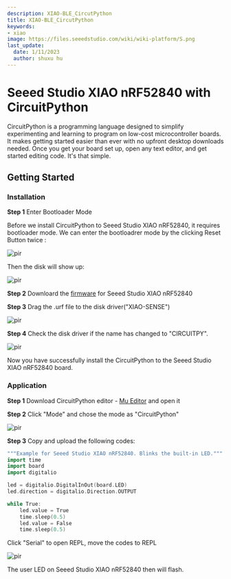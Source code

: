 ```yaml
---
description: XIAO-BLE_CircutPython
title: XIAO-BLE_CircutPython
keywords:
- xiao
image: https://files.seeedstudio.com/wiki/wiki-platform/S.png
last_update:
  date: 1/11/2023
  author: shuxu hu
---
```

# **Seeed Studio XIAO nRF52840 with CircuitPython**

CircuitPython is a programming language designed to simplify experimenting and learning to program on low-cost microcontroller boards. It makes getting started easier than ever with no upfront desktop downloads needed. Once you get your board set up, open any text editor, and get started editing code. It's that simple.

## **Getting Started**

### Installation

**Step 1** Enter Bootloader Mode

Before we install CircuitPython to Seeed Studio XIAO nRF52840, it requires bootloader mode. We can enter the bootloadrer mode by the clicking Reset Button twice :

<!-- ![](https://files.seeedstudio.com/wiki/XIAO-BLE/functional2b.jpg) -->
  <p style={{textAlign: 'center'}}><img src="https://files.seeedstudio.com/wiki/XIAO-BLE/functional2b.jpg" alt="pir" width={600} height="auto" /></p>

Then the disk will show up:

<!-- ![](https://files.seeedstudio.com/wiki/XIAO-BLE/BLEtu1.png) -->
  <p style={{textAlign: 'center'}}><img src="https://files.seeedstudio.com/wiki/XIAO-BLE/BLEtu1.png" alt="pir" width={600} height="auto" /></p>

**Step 2** Downloard the [firmware](https://files.seeedstudio.com/wiki/XIAO-BLE/XIAO-Circuitpython.uf2) for Seeed Studio XIAO nRF52840

**Step 3** Drag the .urf file to the disk driver("XIAO-SENSE")

<!-- ![](https://files.seeedstudio.com/wiki/XIAO-BLE/BLEtu3.png) -->
  <p style={{textAlign: 'center'}}><img src="https://files.seeedstudio.com/wiki/XIAO-BLE/BLEtu3.png" alt="pir" width={600} height="auto" /></p>

**Step 4** Check the disk driver if the name has changed to "CIRCUITPY".

<!-- ![](https://files.seeedstudio.com/wiki/XIAO-RP2040/res/rp2040tu2.png) -->
  <p style={{textAlign: 'center'}}><img src="https://files.seeedstudio.com/wiki/XIAO-RP2040/res/rp2040tu2.png" alt="pir" width={600} height="auto" /></p>

Now you have successfully install the CircuitPython to the Seeed Studio XIAO nRF52840 board.

### Application

**Step 1** Download CircuitPython editor - [Mu Editor](https://codewith.mu/en/download) and open it

**Step 2** Click "Mode" and chose the mode as "CircuitPython"

<!-- ![](https://files.seeedstudio.com/wiki/XIAO-BLE/BLEtu4.png) -->
  <p style={{textAlign: 'center'}}><img src="https://files.seeedstudio.com/wiki/XIAO-BLE/BLEtu4.png" alt="pir" width={600} height="auto" /></p>

**Step 3** Copy and upload the following codes:

```c++
"""Example for Seeed Studio XIAO nRF52840. Blinks the built-in LED."""
import time
import board
import digitalio

led = digitalio.DigitalInOut(board.LED)
led.direction = digitalio.Direction.OUTPUT

while True:
    led.value = True
    time.sleep(0.5)
    led.value = False
    time.sleep(0.5)
```

Click "Serial" to open REPL, move the codes to REPL

<!-- ![](https://files.seeedstudio.com/wiki/XIAO-BLE/BLEtu5.png) -->
  <p style={{textAlign: 'center'}}><img src="https://files.seeedstudio.com/wiki/XIAO-BLE/BLEtu5.png" alt="pir" width={600} height="auto" /></p>

The user LED on Seeed Studio XIAO nRF52840 then will flash.

















































































